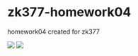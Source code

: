 # zk377-homework04
homework04 created for zk377



![](https://foureyes.github.io/csci-ua.0480-fall2017-007/resources/img/hw04-colors-03-form.gif)
![](https://foureyes.github.io/csci-ua.0480-fall2017-007/resources/img/hw04-bandz-02-add.gif)
